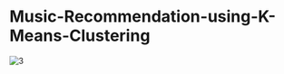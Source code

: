 # Music-Recommendation-using-K-Means-Clustering
![3](https://github.com/Grumpy-catzZ/Music-Recommendation-using-K-Means-Clustering/assets/44294632/2766cdc9-5d6f-4602-a7cc-554c7693f9f8)
